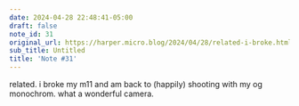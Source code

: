 ```yaml
---
date: 2024-04-28 22:48:41-05:00
draft: false
note_id: 31
original_url: https://harper.micro.blog/2024/04/28/related-i-broke.html
sub_title: Untitled
title: 'Note #31'
---
```


related. i broke my m11 and am back to (happily) shooting with my og monochrom. what a wonderful camera.